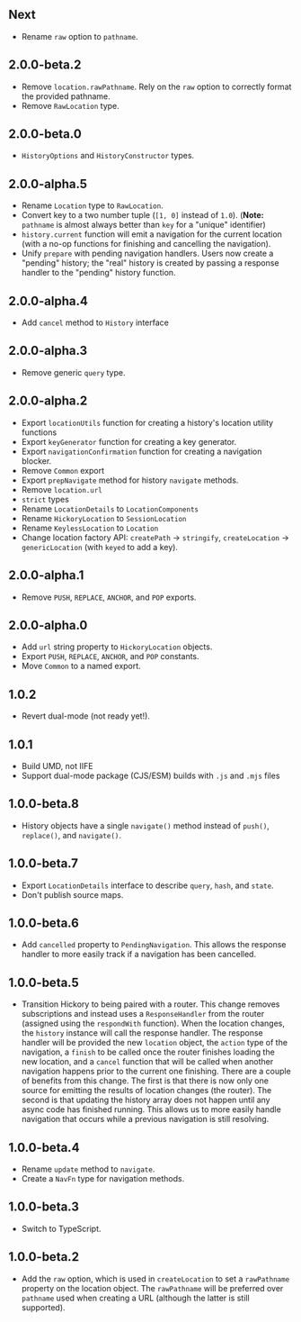 ## Next

- Rename `raw` option to `pathname`.

## 2.0.0-beta.2

- Remove `location.rawPathname`. Rely on the `raw` option to correctly format the provided pathname.
- Remove `RawLocation` type.

## 2.0.0-beta.0

- `HistoryOptions` and `HistoryConstructor` types.

## 2.0.0-alpha.5

- Rename `Location` type to `RawLocation`.
- Convert key to a two number tuple (`[1, 0]` instead of `1.0`). (**Note:** `pathname` is almost always better than `key` for a "unique" identifier)
- `history.current` function will emit a navigation for the current location (with a no-op functions for finishing and cancelling the navigation).
- Unify `prepare` with pending navigation handlers. Users now create a "pending" history; the "real" history is created by passing a response handler to the "pending" history function.

## 2.0.0-alpha.4

- Add `cancel` method to `History` interface

## 2.0.0-alpha.3

- Remove generic `query` type.

## 2.0.0-alpha.2

- Export `locationUtils` function for creating a history's location utility functions
- Export `keyGenerator` function for creating a key generator.
- Export `navigationConfirmation` function for creating a navigation blocker.
- Remove `Common` export
- Export `prepNavigate` method for history `navigate` methods.
- Remove `location.url`
- `strict` types
- Rename `LocationDetails` to `LocationComponents`
- Rename `HickoryLocation` to `SessionLocation`
- Rename `KeylessLocation` to `Location`
- Change location factory API: `createPath` -> `stringify`, `createLocation` -> `genericLocation` (with `keyed` to add a key).

## 2.0.0-alpha.1

- Remove `PUSH`, `REPLACE`, `ANCHOR`, and `POP` exports.

## 2.0.0-alpha.0

- Add `url` string property to `HickoryLocation` objects.
- Export `PUSH`, `REPLACE`, `ANCHOR`, and `POP` constants.
- Move `Common` to a named export.

## 1.0.2

- Revert dual-mode (not ready yet!).

## 1.0.1

- Build UMD, not IIFE
- Support dual-mode package (CJS/ESM) builds with `.js` and `.mjs` files

## 1.0.0-beta.8

- History objects have a single `navigate()` method instead of `push()`, `replace()`, and `navigate()`.

## 1.0.0-beta.7

- Export `LocationDetails` interface to describe `query`, `hash`, and `state`.
- Don't publish source maps.

## 1.0.0-beta.6

- Add `cancelled` property to `PendingNavigation`. This allows the response handler to more easily track if a navigation has been cancelled.

## 1.0.0-beta.5

- Transition Hickory to being paired with a router. This change removes subscriptions and instead uses a `ResponseHandler` from the router (assigned using the `respondWith` function). When the location changes, the `history` instance will call the response handler. The response handler will be provided the new `location` object, the `action` type of the navigation, a `finish` to be called once the router finishes loading the new location, and a `cancel` function that will be called when another navigation happens prior to the current one finishing. There are a couple of benefits from this change. The first is that there is now only one source for emitting the results of location changes (the router). The second is that updating the history array does not happen until any async code has finished running. This allows us to more easily handle navigation that occurs while a previous navigation is still resolving.

## 1.0.0-beta.4

- Rename `update` method to `navigate`.
- Create a `NavFn` type for navigation methods.

## 1.0.0-beta.3

- Switch to TypeScript.

## 1.0.0-beta.2

- Add the `raw` option, which is used in `createLocation` to set a `rawPathname` property on the location object. The `rawPathname` will be preferred over `pathname` used when creating a URL (although the latter is still supported).
